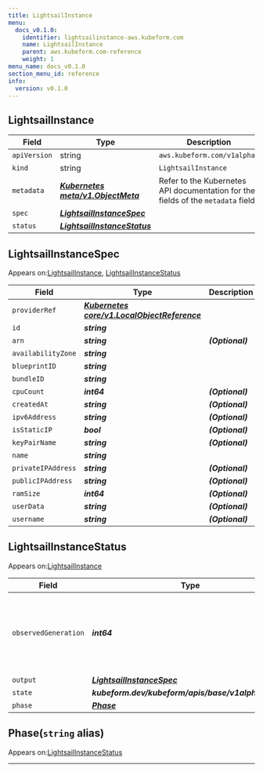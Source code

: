 ```yaml
---
title: LightsailInstance
menu:
  docs_v0.1.0:
    identifier: lightsailinstance-aws.kubeform.com
    name: LightsailInstance
    parent: aws.kubeform.com-reference
    weight: 1
menu_name: docs_v0.1.0
section_menu_id: reference
info:
  version: v0.1.0
---
```


## LightsailInstance
| Field | Type | Description |
| ------ | ----- | ----------- |
| `apiVersion` | string | `aws.kubeform.com/v1alpha1` |
|    `kind` | string | `LightsailInstance` |
| `metadata` | ***[Kubernetes meta/v1.ObjectMeta](https://kubernetes.io/docs/reference/generated/kubernetes-api/v1.13/#objectmeta-v1-meta)***|Refer to the Kubernetes API documentation for the fields of the `metadata` field.|
| `spec` | ***[LightsailInstanceSpec](#lightsailinstancespec)***||
| `status` | ***[LightsailInstanceStatus](#lightsailinstancestatus)***||
## LightsailInstanceSpec

Appears on:[LightsailInstance](#lightsailinstance), [LightsailInstanceStatus](#lightsailinstancestatus)

| Field | Type | Description |
| ------ | ----- | ----------- |
| `providerRef` | ***[Kubernetes core/v1.LocalObjectReference](https://kubernetes.io/docs/reference/generated/kubernetes-api/v1.13/#localobjectreference-v1-core)***||
| `id` | ***string***||
| `arn` | ***string***| ***(Optional)*** |
| `availabilityZone` | ***string***||
| `blueprintID` | ***string***||
| `bundleID` | ***string***||
| `cpuCount` | ***int64***| ***(Optional)*** |
| `createdAt` | ***string***| ***(Optional)*** |
| `ipv6Address` | ***string***| ***(Optional)*** |
| `isStaticIP` | ***bool***| ***(Optional)*** |
| `keyPairName` | ***string***| ***(Optional)*** |
| `name` | ***string***||
| `privateIPAddress` | ***string***| ***(Optional)*** |
| `publicIPAddress` | ***string***| ***(Optional)*** |
| `ramSize` | ***int64***| ***(Optional)*** |
| `userData` | ***string***| ***(Optional)*** |
| `username` | ***string***| ***(Optional)*** |
## LightsailInstanceStatus

Appears on:[LightsailInstance](#lightsailinstance)

| Field | Type | Description |
| ------ | ----- | ----------- |
| `observedGeneration` | ***int64***| ***(Optional)*** Resource generation, which is updated on mutation by the API Server.|
| `output` | ***[LightsailInstanceSpec](#lightsailinstancespec)***| ***(Optional)*** |
| `state` | ***kubeform.dev/kubeform/apis/base/v1alpha1.State***| ***(Optional)*** |
| `phase` | ***[Phase](#phase)***| ***(Optional)*** |
## Phase(`string` alias)

Appears on:[LightsailInstanceStatus](#lightsailinstancestatus)

---
